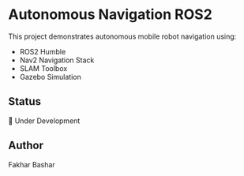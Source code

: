 # Autonomous Navigation ROS2

This project demonstrates autonomous mobile robot navigation using:
- ROS2 Humble
- Nav2 Navigation Stack
- SLAM Toolbox
- Gazebo Simulation

## Status
🚧 Under Development

## Author
Fakhar Bashar
